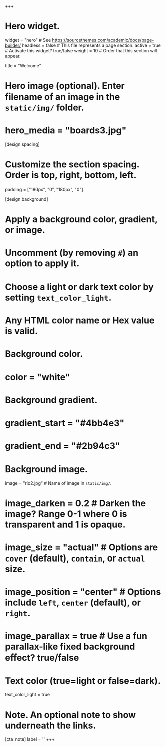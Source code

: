 +++
# Hero widget.
widget = "hero"  # See https://sourcethemes.com/academic/docs/page-builder/
headless = false  # This file represents a page section.
active = true  # Activate this widget? true/false
weight = 10  # Order that this section will appear.

title = "Welcome"

# Hero image (optional). Enter filename of an image in the `static/img/` folder.
# hero_media = "boards3.jpg"

[design.spacing]
  # Customize the section spacing. Order is top, right, bottom, left.
  padding = ["180px", "0", "180px", "0"]
  
[design.background]
  # Apply a background color, gradient, or image.
  #   Uncomment (by removing `#`) an option to apply it.
  #   Choose a light or dark text color by setting `text_color_light`.
  #   Any HTML color name or Hex value is valid.

  # Background color.
  # color = "white"
  
  # Background gradient.
  # gradient_start = "#4bb4e3"
  # gradient_end = "#2b94c3"
  
  # Background image.
  image = "rio2.jpg"  # Name of image in `static/img/`.
  # image_darken = 0.2  # Darken the image? Range 0-1 where 0 is transparent and 1 is opaque.
  # image_size = "actual"  #  Options are `cover` (default), `contain`, or `actual` size.
  # image_position = "center"  # Options include `left`, `center` (default), or `right`.
  # image_parallax = true  # Use a fun parallax-like fixed background effect? true/false
  
  # Text color (true=light or false=dark).
  text_color_light = true

  

# Note. An optional note to show underneath the links.
[cta_note]
  label = ''
+++


